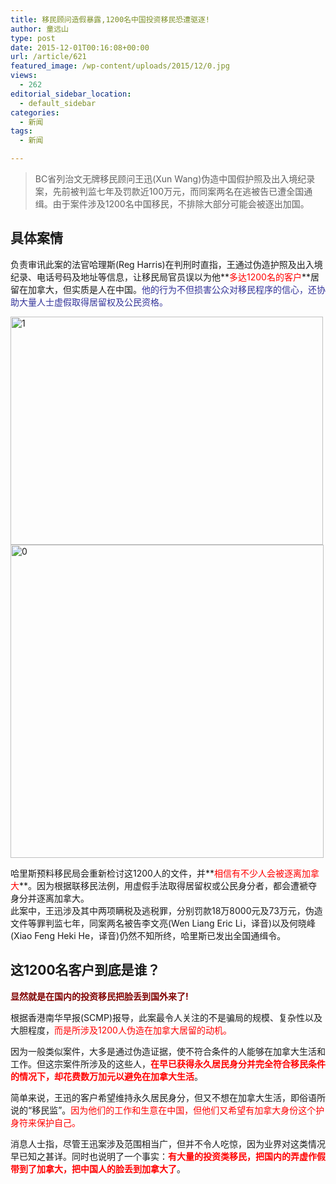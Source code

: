 ```yaml
---
title: 移民顾问造假暴露,1200名中国投资移民恐遭驱逐!
author: 童远山
type: post
date: 2015-12-01T00:16:08+00:00
url: /article/621
featured_image: /wp-content/uploads/2015/12/0.jpg
views:
  - 262
editorial_sidebar_location:
  - default_sidebar
categories:
  - 新闻
tags:
  - 新闻

---
```

> BC省列治文无牌移民顾问王迅(Xun Wang)伪造中国假护照及出入境纪录案，先前被判监七年及罚款近100万元，而同案两名在逃被告已遭全国通缉。由于案件涉及1200名中国移民，不排除大部分可能会被逐出加国。

## **具体案情**

负责审讯此案的法官哈理斯(Reg Harris)在判刑时直指，王通过伪造护照及出入境纪录、电话号码及地址等信息，让移民局官员误以为他**<span style="color: #ff0000;">多达1200名的客户</span>**居留在加拿大，但实质是人在中国。<span style="color: #333399;">他的行为不但损害公众对移民程序的信心，还协助大量人士虚假取得居留权及公民资格。</span>

[<img decoding="async" loading="lazy" class="aligncenter wp-image-623" src="http://52sask.com/wp-content/uploads/2015/12/1.jpg" alt="1" width="500" height="365" />][1] [<img decoding="async" loading="lazy" class="aligncenter wp-image-624" src="http://52sask.com/wp-content/uploads/2015/12/0.jpg" alt="0" width="501" height="501" />][2]

哈里斯预料移民局会重新检讨这1200人的文件，并**<span style="color: #ff0000;">相信有不少人会被逐离加拿大</span>**。因为根据联移民法例，用虚假手法取得居留权或公民身分者，都会遭褫夺身分并逐离加拿大。  
此案中，王迅涉及其中两项瞒税及逃税罪，分别罚款18万8000元及73万元，伪造文件等罪判监七年，同案两名被告李文亮(Wen Liang Eric Li，译音)以及何晓峰(Xiao Feng Heki He，译音)仍然不知所终，哈里斯已发出全国通缉令。

## **这1200名客户到底是谁？**

<span style="color: #800000;"><strong>显然就是在国内的投资移民把脸丢到国外来了!</strong></span>

根据香港南华早报(SCMP)报导，此案最令人关注的不是骗局的规模、复杂性以及大胆程度，<span style="color: #ff0000;">而是所涉及1200人伪造在加拿大居留的动机。</span>

因为一般类似案件，大多是通过伪造证据，使不符合条件的人能够在加拿大生活和工作。但这宗案件所涉及的这些人，**<span style="color: #ff0000;">在早已获得永久居民身分并完全符合移民条件的情况下，却花费数万加元以避免在加拿大生活</span>**。

简单来说，王迅的客户希望维持永久居民身分，但又不想在加拿大生活，即俗语所说的“移民监”。<span style="color: #ff0000;">因为他们的工作和生意在中国，但他们又希望有加拿大身份这个护身符来保护自己。</span>

消息人士指，尽管王迅案涉及范围相当广，但并不令人吃惊，因为业界对这类情况早已知之甚详。同时也说明了一个事实：**<span style="color: #ff0000;">有大量的投资类移民，把国内的弄虚作假带到了加拿大，把中国人的脸丢到加拿大了</span>**。

 [1]: http://52sask.com/wp-content/uploads/2015/12/1.jpg
 [2]: http://52sask.com/wp-content/uploads/2015/12/0.jpg